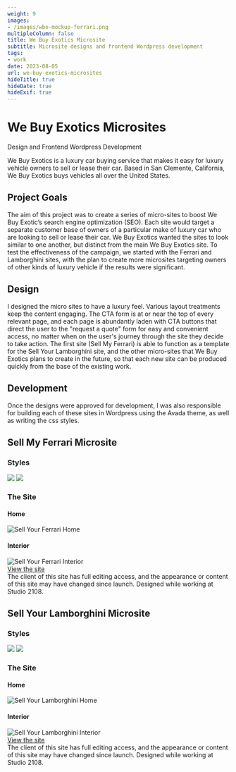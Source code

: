 ```yaml
---
weight: 9
images:
- /images/wbe-mockup-ferrari.png
multipleColumn: false
title: We Buy Exotics Microsite
subtitle: Microsite designs and frontend Wordpress development
tags:
- work
date: 2023-08-05
url: we-buy-exotics-microsites
hideTitle: true
hideDate: true
hideExif: true
---
```


<div class="project-text">

# We Buy Exotics Microsites
<div class="subtitle">Design and Frontend Wordpress Development</div>

We Buy Exotics is a luxury car buying service that makes it easy for luxury vehicle owners to sell or lease their car. Based in San Clemente, California, We Buy Exotics buys vehicles all over the United States.

## Project Goals
The aim of this project was to create a series of micro-sites to boost We Buy Exotic’s search engine optimization (SEO). Each site would target a separate customer base of owners of a particular make of luxury car who are looking to sell or lease their car. We Buy Exotics wanted the sites to look similar to one another, but distinct from the main We Buy Exotics site. To test the effectiveness of the campaign, we started with the Ferrari and Lamborghini sites, with the plan to create more microsites targeting owners of other kinds of luxury vehicle if the results were significant.

## Design
I designed the micro sites to have a luxury feel. Various layout treatments keep the content engaging. The CTA form is at or near the top of every relevant page, and each page is abundantly laden with CTA buttons that direct the user to the "request a quote" form for easy and convenient access, no matter when on the user's journey through the site they decide to take action. The first site (Sell My Ferrari) is able to function as a template for the Sell Your Lamborghini site, and the other micro-sites that We Buy Exotics plans to create in the future, so that each new site can be produced quickly from the base of the existing work.

## Development
Once the designs were approved for development, I was also responsible for building each of these sites in Wordpress using the Avada theme, as well as writing the css styles.

## Sell My Ferrari Microsite

### Styles

![](/images/wbe/colors.png)
![](/images/wbe/fonts.png)

### The Site

#### Home
<div class="scroll-box"><img src="/images/wbe/SellMyFerrari-Home.png" alt="Sell Your Ferrari Home"/></div>

#### Interior
<div class="scroll-box"><img src="/images/wbe/SellMyFerrari-Interior.png" alt="Sell Your Ferrari Interior"/></div>

<div class="button"><a href="https://sellmyferrari.com" target="_blank">View the site</a></div>

<div class="small-text">The client of this site has full editing access, and the appearance or content of this site may have changed since launch. Designed while working at Studio 2108.</div>

## Sell Your Lamborghini Microsite

### Styles

![](/images/wbe/lambo-colors.png)
![](/images/wbe/lambo-fonts.png)

### The Site

#### Home
<div class="scroll-box"><img src="/images/wbe/SellYourLambo-Home.png" alt="Sell Your Lamborghini Home"/></div>

#### Interior
<div class="scroll-box"><img src="/images/wbe/SellYourLambo-Interior.png" alt="Sell Your Lamborghini Interior"/></div>



<div class="button"><a href="https://sellyourlamborghini.com" target="_blank">View the site</a></div>

<div class="small-text">The client of this site has full editing access, and the appearance or content of this site may have changed since launch. Designed while working at Studio 2108.</div>

</div>